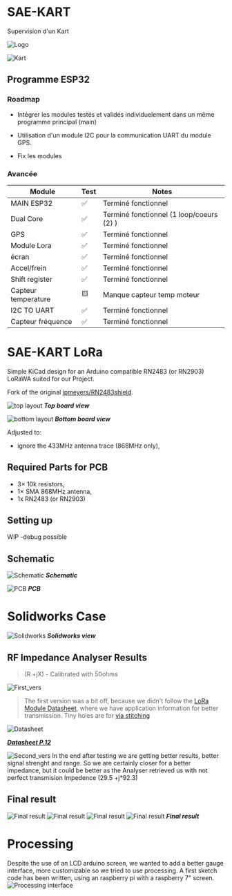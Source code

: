 # SAE-KART 

Supervision d'un Kart


![Logo](images/SAE_KART.png)

![Kart](images/Kart.jpg)

## Programme ESP32

### Roadmap

- Intégrer les modules testés et validés individuelement dans un même programme principal (main)

- Utilisation d'un module I2C pour la communication UART du module GPS.

- Fix les modules


### Avancée

|    Module     |     Test      |     Notes     |
| ------------- | ------------- |              -|
| MAIN ESP32    | ✅           |Terminé fonctionnel    |
| Dual Core     | ✅           |Terminé fonctionnel (1 loop/coeurs (2) )   |
| GPS           | ✅           |Terminé fonctionnel    |
| Module Lora   | ✅           |Terminé fonctionnel    |
| écran         | ✅           |Terminé fonctionnel    |
| Accel/frein   | ✅           |Terminé fonctionnel    |
| Shift register| ✅           |Terminé fonctionnel    |
| Capteur temperature|🟨       |Manque capteur temp moteur |
| I2C TO UART   | ✅           |Terminé fonctionnel    |
| Capteur fréquence| ✅  |Terminé fonctionnel   |


# SAE-KART LoRa
Simple KiCad design for an Arduino compatible RN2483 (or RN2903) LoRaWA suited for our Project.

Fork of the original [jpmeyers/RN2483shield](https://github.com/jpmeijers/RN2483shield).

![top layout](module_LoRa_Kicad/images/top_rev1.png)
***Top board view***

![bottom layout](module_LoRa_Kicad/images/bottom_rev1.png)
***Bottom board view***


Adjusted to:

 * ignore the 433MHz antenna trace (868MHz only),
 

## Required Parts for PCB

 * 3× 10k resistors,
 * 1× SMA 868MHz antenna,
 * 1x RN2483 (or RN2903)

## Setting up

WIP
-debug possible

## Schematic

![Schematic](module_LoRa_Kicad/images/Schematic.png)
***Schematic***

![PCB](module_LoRa_Kicad/images/PCB.png)
***PCB***


# Solidworks Case
![Solidworks](solidworks/images/Solidworks_view.png)
***Solidworks view***

## RF Impedance Analyser Results

>(R +jX) - Calibrated with 50ohms

![First_vers](images/First_vers.png)
> The first version was a bit off, because we didn't follow the [LoRa Module Datasheet](https://ww1.microchip.com/downloads/aemDocuments/documents/OTH/ProductDocuments/DataSheets/RN2483-Low-Power-Long-Range-LoRa-Technology-Transceiver-Module-DS50002346F.pdf), where we have application information for better transmission.
Tiny holes are for [via stitching](https://www.altium.com/documentation/altium-designer/via-stitching-via-shielding-pcb) 

![Datasheet](images/Datasheet.png)

***[Datasheet P.12](https://ww1.microchip.com/downloads/aemDocuments/documents/OTH/ProductDocuments/DataSheets/RN2483-Low-Power-Long-Range-LoRa-Technology-Transceiver-Module-DS50002346F.pdf)***

![Second_vers](images/Second_vers.png)
In the end after testing we are getting better results, better signal strenght and range. So we are certainly closer for a better impedance, but it could be better as the Analyser retrieved us with not perfect transmision Impedence (29.5 +j*92.3) 
## Final result

![Final result](images/finalprod1.jpg)
![Final result](images/finalprod2.jpg)
![Final result](images/top_view.jpg)
![Final result](images/bot_view.jpg)
***Final result***
# Processing 

Despite the use of an LCD arduino screen, we wanted to add a better gauge interface, more customizable so we tried to use processing.
A first sketch code has been written, using an raspberry pi with a raspberry 7" screen.
![Processing interface](images/processing_interface.png)

